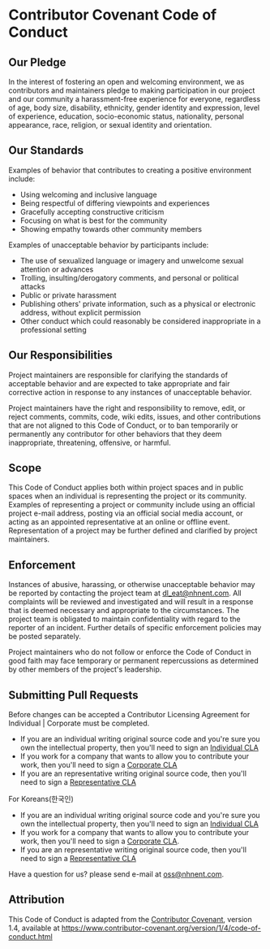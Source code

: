 # Contributor Covenant Code of Conduct

## Our Pledge

In the interest of fostering an open and welcoming environment, we as
contributors and maintainers pledge to making participation in our project and
our community a harassment-free experience for everyone, regardless of age, body
size, disability, ethnicity, gender identity and expression, level of experience,
education, socio-economic status, nationality, personal appearance, race,
religion, or sexual identity and orientation.

## Our Standards

Examples of behavior that contributes to creating a positive environment
include:

* Using welcoming and inclusive language
* Being respectful of differing viewpoints and experiences
* Gracefully accepting constructive criticism
* Focusing on what is best for the community
* Showing empathy towards other community members

Examples of unacceptable behavior by participants include:

* The use of sexualized language or imagery and unwelcome sexual attention or
  advances
* Trolling, insulting/derogatory comments, and personal or political attacks
* Public or private harassment
* Publishing others' private information, such as a physical or electronic
  address, without explicit permission
* Other conduct which could reasonably be considered inappropriate in a
  professional setting

## Our Responsibilities

Project maintainers are responsible for clarifying the standards of acceptable
behavior and are expected to take appropriate and fair corrective action in
response to any instances of unacceptable behavior.

Project maintainers have the right and responsibility to remove, edit, or
reject comments, commits, code, wiki edits, issues, and other contributions
that are not aligned to this Code of Conduct, or to ban temporarily or
permanently any contributor for other behaviors that they deem inappropriate,
threatening, offensive, or harmful.

## Scope

This Code of Conduct applies both within project spaces and in public spaces
when an individual is representing the project or its community. Examples of
representing a project or community include using an official project e-mail
address, posting via an official social media account, or acting as an appointed
representative at an online or offline event. Representation of a project may be
further defined and clarified by project maintainers.

## Enforcement

Instances of abusive, harassing, or otherwise unacceptable behavior may be
reported by contacting the project team at dl_eat@nhnent.com. All
complaints will be reviewed and investigated and will result in a response that
is deemed necessary and appropriate to the circumstances. The project team is
obligated to maintain confidentiality with regard to the reporter of an incident.
Further details of specific enforcement policies may be posted separately.

Project maintainers who do not follow or enforce the Code of Conduct in good
faith may face temporary or permanent repercussions as determined by other
members of the project's leadership.

## Submitting Pull Requests

Before changes can be accepted a Contributor Licensing Agreement for Individual | Corporate must be completed.

* If you are an individual writing original source code and you're sure you own the intellectual property, then you'll need to sign an [Individual CLA](https://docs.google.com/forms/d/1MhnsLF2VxhqnRp2fwifXxcpCsoa193T7RKthq4E9KEs/viewform?edit_requested=true) 
* If you work for a company that wants to allow you to contribute your work, then you'll need to sign a [Corporate CLA](https://docs.google.com/forms/d/1z-TB_Q6ll7Q1-kft3gQp9mPdC1wfxDVP3u0_nyYJE9g/viewform?edit_requested=true)
* If you are an representative writing original source code, then you'll need to sign a [Representative CLA](https://docs.google.com/forms/d/14JqWub7w2Tw-LjBIs0viJFah5vwjRtNKCNhHz9Pnnpw/viewform?edit_requested=true)

For Koreans(한국인)
* If you are an individual writing original source code and you're sure you own the intellectual property, then you'll need to sign an [Individual CLA](https://docs.google.com/forms/d/e/1FAIpQLSekugNvCBPl7N2M5ONqHG4Lw1fqjfHzw1Lq-Zzm509LlKH7uA/viewform)
* If you work for a company that wants to allow you to contribute your work, then you'll need to sign a [Corporate CLA](https://docs.google.com/forms/d/e/1FAIpQLScEnxqarG8t8DVbsXaXQTSrXpxvhKyrlJi-EjUOiDrlxcC0Zg/viewform).
* If you are an representative writing original source code, then you'll need to sign a [Representative CLA](https://docs.google.com/forms/d/14S9lgd_DxsUhKNyMtatefPusuUSOiIdBYCAWrZygogU/viewform?edit_requested=true)

Have a question for us? please send e-mail at oss@nhnent.com.

## Attribution

This Code of Conduct is adapted from the [Contributor Covenant][homepage], version 1.4,
available at https://www.contributor-covenant.org/version/1/4/code-of-conduct.html

[homepage]: https://www.contributor-covenant.org
